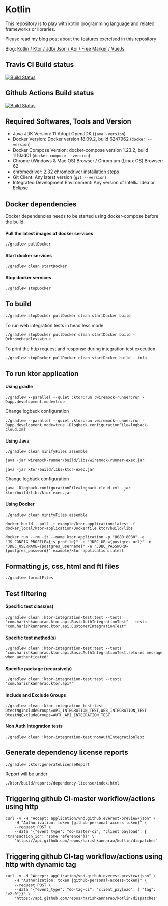 # Kotlin

This repository is to play with kotlin programming language and related frameworks or libraries.

Please read my blog post about the features exercised in this repository

Blog: [Kotlin / Ktor / Jdbi Json / Api / Free Marker / VueJs](https://blogs.harishkannarao.com/2019/06/kotlin-ktor-jdbi-json-api-free-marker.html)

## Travis CI Build status
[![Build Status](https://travis-ci.org/harishkannarao/kotlin.svg?branch=master)](https://travis-ci.org/harishkannarao/kotlin)

## Github Actions Build status
[![Build Status](https://github.com/harishkannarao/kotlin/workflows/CI-master/badge.svg)](https://github.com/harishkannarao/kotlin/actions?query=workflow%3ACI-master)

## Required Softwares, Tools and Version
* Java JDK Version: 11 Adopt OpenJDK (`java -version`)
* Docker Version: Docker version 18.09.2, build 6247962 (`docker --version`)
* Docker Compose Version: docker-compose version 1.23.2, build 1110ad01 (`docker-compose --version`)
* Chrome (Windows & Mac OS) Browser / Chromium (Linux OS) Browser: 62
* chromedriver: 2.32 [chromedriver installation steps](https://blogs.harishkannarao.com/2018/01/installing-chromedriver-for-selenium.html)
* Git Client: Any latest version (`git --version`)
* Integrated Development Environment: Any version of IntelliJ Idea or Eclipse

## Docker dependencies
Docker dependencies needs to be started using docker-compose before the build

#### Pull the latest images of docker services

    ./gradlew pullDocker
    
#### Start docker services

    ./gradlew clean startDocker
    
#### Stop docker services

    ./gradlew stopDocker
  
  
## To build

    ./gradlew stopDocker pullDocker clean startDocker build
    
To run web integration tests in head less mode

    ./gradlew stopDocker pullDocker clean startDocker build -DchromeHeadless=true
    
To print the http request and response during integration test execution

    ./gradlew stopDocker pullDocker clean startDocker build --info
    

## To run ktor application

#### Using gradle

    ./gradlew --parallel --quiet :ktor:run :wiremock-runner:run -Dapp.development.mode=true
    
Change logback configuration

    ./gradlew --parallel --quiet :ktor:run :wiremock-runner:run -Dapp.development.mode=true -Dlogback.configurationFile=logback-cloud.xml
    
#### Using Java

    ./gradlew clean minifyFiles assemble
    
    java -jar wiremock-runner/build/libs/wiremock-runner-exec.jar
    
    java -jar ktor/build/libs/ktor-exec.jar

Change logback configuration

    java -Dlogback.configurationFile=logback-cloud.xml -jar ktor/build/libs/ktor-exec.jar
    
#### Using Docker

    ./gradlew clean minifyFiles assemble
    
    docker build --pull -t example/ktor-application:latest -f docker_local/ktor-application/Dockerfile ktor/build/libs
    
    docker run --rm -it --name ktor-application -p "8080:8080" -e "JS_CONFIG_PROFILE={js_profile}" -e "JDBC_URL={postgres_url}" -e "JDBC_USERNAME={postgres_username}" -e "JDBC_PASSWORD={postgres_password}" example/ktor-application:latest   
    
## Formatting js, css, html and ftl files

    ./gradlew formatFiles
    
## Test filtering

#### Specific test class(es)

    ./gradlew clean :ktor-integration-test:test --tests "com.harishkannarao.ktor.api.BasicAuthIntegrationTest" --tests "com.harishkannarao.ktor.api.CustomerIntegrationTest"

#### Specific test method(s)

    ./gradlew clean :ktor-integration-test:test --tests "com.harishkannarao.ktor.api.BasicAuthIntegrationTest.returns message when authenticated"

#### Specific package (recursively)

    ./gradlew clean :ktor-integration-test:test --tests "com.harishkannarao.ktor.api*"

#### Include and Exclude Groups

    ./gradlew clean :ktor-integration-test:test -DtestNgIncludeGroups=API_INTEGRATION_TEST,WEB_INTEGRATION_TEST -DtestNgExcludeGroups=AUTH_API_INTEGRATION_TEST
    
#### Non Auth Integration tests

    ./gradlew clean :ktor-integration-test:nonAuthIntegrationTest
    
## Generate dependency license reports

    ./gradlew :ktor:generateLicenseReport
    
Report will be under

    ./ktor/build/reports/dependency-license/index.html
    
## Triggering github CI-master workflow/actions using http

```
curl -v -H "Accept: application/vnd.github.everest-preview+json" \
    -H "Authorization: token {github-personal-access-token}" \
    --request POST \
    --data '{"event_type": "do-master-ci", "client_payload": { "transaction_id": "some reference"}}' \
    'https://api.github.com/repos/harishkannarao/kotlin/dispatches'
```

## Triggering github CI-tag workflow/actions using http with dynamic tag

```
curl -v -H "Accept: application/vnd.github.everest-preview+json" \
    -H "Authorization: token {github-personal-access-token}" \
    --request POST \
    --data '{"event_type": "do-tag-ci", "client_payload": { "tag": "v2.0"}}' \
    'https://api.github.com/repos/harishkannarao/kotlin/dispatches'
```